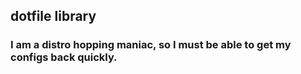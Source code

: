 ## dotfile library

### I am a distro hopping maniac, so I must be able to get my configs back quickly.

